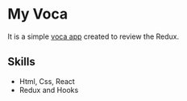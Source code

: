 # My Voca

It is a simple [voca app](https://jungjiwoo1028.github.io/Voca/) created to review the Redux.

## Skills
- Html, Css, React
- Redux and Hooks
